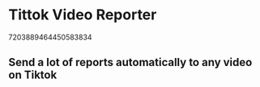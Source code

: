 # Tittok Video Reporter
7203889464450583834
## Send a lot of reports automatically to any video on Tiktok

